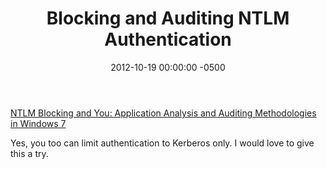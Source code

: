 ﻿---
layout: post
title:  Blocking and Auditing NTLM Authentication
date:   2012-10-19 00:00:00 -0500
categories: IT
---






<a href="http://blogs.technet.com/b/askds/archive/2009/10/08/ntlm-blocking-and-you-application-analysis-and-auditing-methodologies-in-windows-7.aspx">NTLM Blocking and You: Application Analysis and Auditing Methodologies in Windows 7</a>

Yes, you too can limit authentication to Kerberos only. I would love to give this a try.


